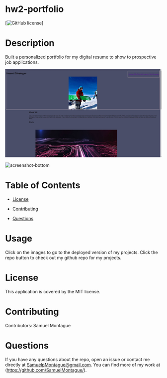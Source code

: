 # hw2-portfolio

[![GitHub license](https://img.shields.io/badge/license-MIT-blue.svg)]
  
# Description

Built a personalized portfolio for my digital resume to show to prospective job applications.

![screenshot-top](./assets/image/screenshot1.JPG)

![screenshot-bottom](./assets/image/screeshot2.JPG)

    
# Table of Contents

* [License](#license)

* [Contributing](#contributing)

* [Questions](#questions)
    


# Usage

Click on the images to go to the deployed version of my projects. Click the repo button to check out my github repo for my projects. 

# License

This application is covered by the MIT license.
    
# Contributing

Contributors: Samuel Montague

# Questions

If you have any questions about the repo, open an issue or contact me directly at SamuelpMontague@gmail.com. You can find more of my work at (https://github.com/SamuelMontague/).



